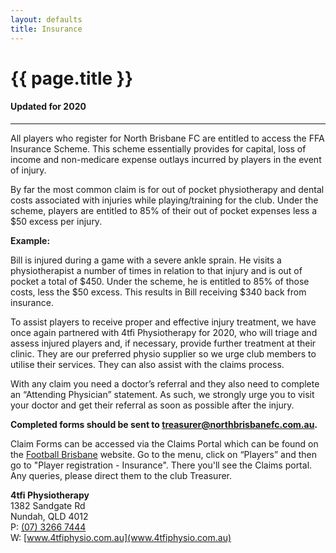 ```yaml
---
layout: defaults
title: Insurance
---
```

<div class="container">
  <div class="row top-buffer">
    <div class="col">
      <h1 class="text-center">{{ page.title }}</h1>
      <h4 class="text-center">Updated for 2020</h4>
    </div>
  </div>
  <hr>
  <div class="row">
    <div class="col-md-8 offset-md-2 text-justify">
<section id="Insurance" markdown="1">
All players who register for North Brisbane FC are entitled to access the FFA Insurance Scheme. This scheme essentially provides for capital, loss of income and non-medicare expense outlays incurred by players in the event of injury.  

By far the most common claim is for out of pocket physiotherapy and dental costs associated with injuries while playing/training for the club. Under the scheme, players are entitled to 85% of their out of pocket expenses less a $50 excess per injury.  

__Example:__   

Bill is injured during a game with a severe ankle sprain. He visits a physiotherapist a number of times in relation to that injury and is out of pocket a total of $450. Under the scheme, he is entitled to 85% of those costs, less the $50 excess. This results in Bill receiving $340 back from insurance.  

To assist players to receive proper and effective injury treatment, we have once again partnered with 4tfi Physiotherapy for 2020, who will triage and assess injured players and, if necessary, provide further treatment at their clinic. They are our preferred physio supplier so we urge club members to utilise their services. They can also assist with the claims process.  

With any claim you need a doctor’s referral and they also need to complete an “Attending Physician” statement. As such, we strongly urge you to visit your doctor and get their referral as soon as possible after the injury.  

__Completed forms should be sent to [treasurer@northbrisbanefc.com.au](treasurer@northbrisbanefc.com.au).__  

Claim Forms can be accessed via the Claims Portal which can be found on the [Football Brisbane](www.footballbrisbane.com.au) website. Go to the menu, click on “Players” and then go to "Player registration - Insurance". There you'll see the Claims portal. Any queries, please direct them to the club Treasurer. 


__4tfi Physiotherapy__  
1382 Sandgate Rd  
Nundah, QLD 4012  
P: [(07) 3266 7444](tel:61732667444)  
W: [www.4tfiphysio.com.au](www.4tfiphysio.com.au)
</section>
    </div>
  </div>
</div>
